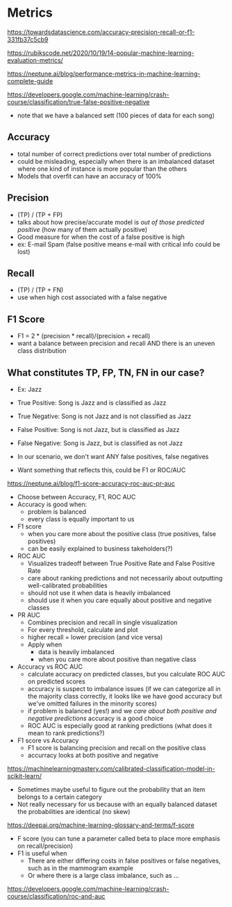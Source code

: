 # Metrics

https://towardsdatascience.com/accuracy-precision-recall-or-f1-331fb37c5cb9

https://rubikscode.net/2020/10/19/14-popular-machine-learning-evaluation-metrics/

https://neptune.ai/blog/performance-metrics-in-machine-learning-complete-guide

https://developers.google.com/machine-learning/crash-course/classification/true-false-positive-negative


* note that we have a balanced sett (100 pieces of data for each song)

## Accuracy 
* total number of correct predictions over total number of predictions
* could be misleading, especially when there is an imbalanced dataset where one kind of instance is more popular than the others
* Models that overfit can have an accuracy of 100%

## Precision
* (TP) / (TP + FP)
* talks about how precise/accurate model is *out of those predicted positive* (how many of them actually positive)
* Good measure for when the cost of a false positive is high 
* ex: E-mail Spam (false positive means e-mail with critical info could be lost)

## Recall 
* (TP) / (TP + FN)
* use when high cost associated with a false negative

## F1 Score
* F1 = 2 * (precision * recall)/(precision + recall)
* want a balance between precision and recall AND there is an uneven class distribution

## What constitutes TP, FP, TN, FN in our case?
* Ex: Jazz
* True Positive: Song is Jazz and is classified as Jazz
* True Negative: Song is not Jazz and is not classified as Jazz
* False Positive: Song is not Jazz, but is classified as Jazz
* False Negative: Song is Jazz, but is classified as not Jazz

* In our scenario, we don't want ANY false positives, false negatives
* Want something that reflects this, could be F1 or ROC/AUC

https://neptune.ai/blog/f1-score-accuracy-roc-auc-pr-auc
* Choose between Accuracy, F1, ROC AUC
* Accuracy is good when:
  * problem is balanced
  * every class is equally important to us
* F1 score
  * when you care more about the positive class (true positives, false positives)
  * can be easily explained to business takeholders(?)
* ROC AUC 
  * Visualizes tradeoff between True Positive Rate and False Positive Rate
  * care about ranking predictions and not necessarily about outputting well-calibrated probabilities 
  * should not use it when data is heavily imbalanced 
  * should use it when you care equally about positive and negative classes
* PR AUC 
  * Combines precision and recall in single visualization
  * For every threshold, calculate and plot 
  * higher recall = lower precision (and vice versa)
  * Apply when
    * data is heavily imbalanced 
    * when you care more about positive than negative class
* Accuracy vs ROC AUC
  * calculate accuracy on predicted classes, but you calculate ROC AUC on predicted scores
  * accuracy is suspect to imbalance issues (if we can categorize all in the majority class correctly, it looks like we have good accuracy but we've omitted failures in the minority scores)
  * if problem is balanced (yes!) and we *care about both positive and negative predictions* accuracy is a good choice 
  * ROC AUC is especially good at ranking predictions (what does it mean to rank predictions?) 
* F1 score vs Accuracy 
  * F1 score is balancing precision and recall on the positive class
  * accurracy looks at both positive and negative
 
https://machinelearningmastery.com/calibrated-classification-model-in-scikit-learn/
* Sometimes maybe useful to figure out the probability that an item belongs to a certain category 
* Not really necessary for us because with an equally balanced dataset the probabilities are identical (no skew)

https://deepai.org/machine-learning-glossary-and-terms/f-score
* F score (you can tune a parameter called beta to place more emphasis on recall/precision)
* F1 is useful when 
  * There are either differing costs in false positives or false negatives, such as in the mammogram example
  * Or where there is a large class imbalance, such as ...


https://developers.google.com/machine-learning/crash-course/classification/roc-and-auc

